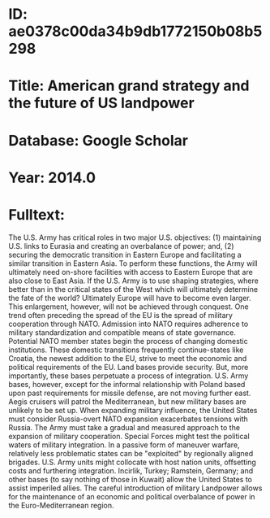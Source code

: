 # ID: ae0378c00da34b9db1772150b08b5298
# Title: American grand strategy and the future of US landpower
# Database: Google Scholar
# Year: 2014.0
# Fulltext:
The U.S. Army has critical roles in two major U.S. objectives: (1) maintaining U.S. links to Eurasia and creating an overbalance of power; and, (2) securing the democratic transition in Eastern Europe and facilitating a similar transition in Eastern Asia.
To perform these functions, the Army will ultimately need on-shore facilities with access to Eastern Europe that are also close to East Asia.
If the U.S. Army is to use shaping strategies, where better than in the critical states of the West which will ultimately determine the fate of the world?
Ultimately Europe will have to become even larger.
This enlargement, however, will not be achieved through conquest.
One trend often preceding the spread of the EU is the spread of military cooperation through NATO.
Admission into NATO requires adherence to military standardization and compatible means of state governance.
Potential NATO member states begin the process of changing domestic institutions.
These domestic transitions frequently continue-states like Croatia, the newest addition to the EU, strive to meet the economic and political requirements of the EU.
Land bases provide security.
But, more importantly, these bases perpetuate a process of integration.
U.S. Army bases, however, except for the informal relationship with Poland based upon past requirements for missile defense, are not moving further east.
Aegis cruisers will patrol the Mediterranean, but new military bases are unlikely to be set up.
When expanding military influence, the United States must consider Russia-overt NATO expansion exacerbates tensions with Russia.
The Army must take a gradual and measured approach to the expansion of military cooperation.
Special Forces might test the political waters of military integration.
In a passive form of maneuver warfare, relatively less problematic states can be "exploited" by regionally aligned brigades.
U.S. Army units might collocate with host nation units, offsetting costs and furthering integration.
Incirlik, Turkey; Ramstein, Germany; and other bases (to say nothing of those in Kuwait) allow the United States to assist imperiled allies.
The careful introduction of military Landpower allows for the maintenance of an economic and political overbalance of power in the Euro-Mediterranean region.